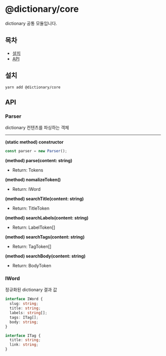 # @dictionary/core

dictionary 공통 모듈입니다.

## 목차

- [설치](#설치)
- [API](#api)

## 설치

```
yarn add @dictionary/core
```

## API

### Parser

dictionary 컨텐츠를 파싱하는 객체

---

**(static method) constructor**

```ts
const parser = new Parser();
```

**(method) parse(content: string)**

- Return: Tokens

**(method) nomalizeToken()**

- Return: IWord

**(method) searchTitle(content: string)**

- Return: TitleToken

**(method) searchLabels(content: string)**

- Return: LabelToken[]

**(method) searchTags(content: string)**

- Return: TagToken[]

**(method) searchBody(content: string)**

- Return: BodyToken

### IWord

정규화된 dictionary 결과 값

```ts
interface IWord {
  slug: string;
  title: string;
  labels: string[];
  tags: ITag[];
  body: string;
}

interface ITag {
  title: string;
  link: string;
}
```

